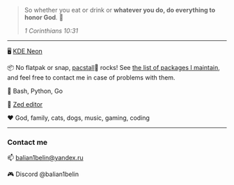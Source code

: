> So whether you eat or drink or **whatever you do, do everything to honor God**. 🙏
>
> *1 Corinthians 10:31*

----

🖥️ [KDE Neon](https://neon.kde.org/)

📦 No flatpak or snap,  [pacstall](https://pacstall.dev/)🦙 rocks! See [the list of packages I maintain](https://pacstall.dev/packages?page=0&size=25&sortBy=default&sort=asc&filter=bibelin&filterBy=maintainer), and feel free to contact me in case of problems with them.

🧰 Bash, Python, Go

📝 [Zed editor](https://zed.dev)

❤ God, family, cats, dogs, music, gaming, coding

----

### Contact me

📫 balian1belin@yandex.ru

🎮 Discord @balian1belin 
